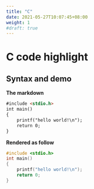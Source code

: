 ```yaml
---
title: "C"
date: 2021-05-27T10:07:45+08:00
weight: 1
#draft: true
---
```


# C code highlight

## Syntax and demo


**The markdown**
```markdown
#include <stdio.h>
int main()
{
    printf("hello world!\n");
    return 0;
}
```

**Rendered as follow**
```c
#include <stdio.h>
int main()
{
    printf("hello world!\n");
    return 0;
}
```
